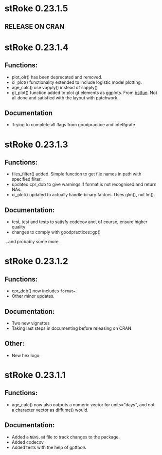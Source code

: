 # stRoke 0.23.1.5

## RELEASE ON CRAN

# stRoke 0.23.1.4

## Functions:

* plot_olr() has been deprecated and removed. 
* ci_plot() functionality extended to include logistic model plotting.
* age_calc() use vapply() instead of sapply()
* gt_plot() function added to plot gt elements as ggplots. From [bstfun](https://github.com/MSKCC-Epi-Bio/bstfun). Not all done and satisfied with the layout with patchwork.

## Documentation

* Trying to complete all flags from goodpractice and inteRgrate

# stRoke 0.23.1.3

## Functions:

* files_filter() added. Simple function to get file names in path with specified filter.
* updated cpr_dob to give warnings if format is not recognised and return NAs.
* ci_plot() updated to actually handle binary factors. Uses glm(), not lm().

## Documentation:

* test, test and tests to satisfy codecov and, of course, ensure higher quality
* changes to comply with goodpractices::gp()

...and probably some more.

# stRoke 0.23.1.2

## Functions:

* cpr_dob() now includes `format=`.
* Other minor updates.

## Documentation:

* Two new vignettes
* Taking last steps in documenting before releasing on CRAN

## Other:

* New hex logo

# stRoke 0.23.1.1

## Functions:

* age_calc() now also outputs a numeric vector for units="days", and not a character vector as difftime() would.

## Documentation:

* Added a `NEWS.md` file to track changes to the package.
* Added codecov
* Added tests with the help of gpttools
